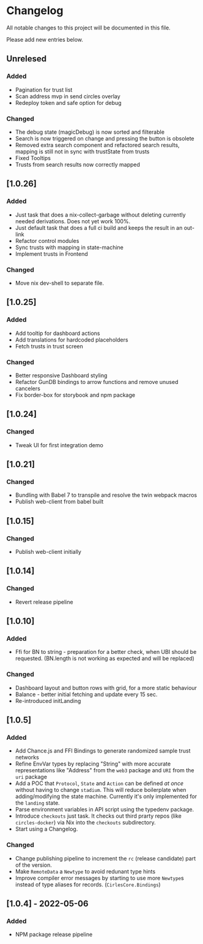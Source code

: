 # Changelog

All notable changes to this project will be documented in this file.

Please add new entries below.

## Unrelesed

### Added

- Pagination for trust list
- Scan address mvp in send circles overlay
- Redeploy token and safe option for debug

### Changed

- The debug state (magicDebug) is now sorted and filterable
- Search is now triggered on change and pressing the button is obsolete
- Removed extra search component and refactored search results, mapping is still not in sync with trustState from trusts
- Fixed Tooltips
- Trusts from search results now correctly mapped

## [1.0.26]

### Added

- Just task that does a nix-collect-garbage without deleting currently needed derivations. Does not yet work 100%.
- Just default task that does a full ci build and keeps the result in an out-link
- Refactor control modules
- Sync trusts with mapping in state-machine
- Implement trusts in Frontend

### Changed

- Move nix dev-shell to separate file.

## [1.0.25]

### Added

- Add tooltip for dashboard actions
- Add translations for hardcoded placeholders
- Fetch trusts in trust screen

### Changed

- Better responsive Dashboard styling
- Refactor GunDB bindings to arrow functions and remove unused cancelers
- Fix border-box for storybook and npm package

## [1.0.24]

### Changed

- Tweak UI for first integration demo

## [1.0.21]

### Changed

- Bundling with Babel 7 to transpile and resolve the twin webpack macros
- Publish web-client from babel built

## [1.0.15]

### Changed

- Publish web-client initially

## [1.0.14]

### Changed

- Revert release pipeline

## [1.0.10]

### Added

- Ffi for BN to string - preparation for a better check, when UBI should be requested. (BN.length is not working as expected and will be replaced)

### Changed

- Dashboard layout and button rows with grid, for a more static behaviour
- Balance - better initial fetching and update every 15 sec.
- Re-introduced initLanding

## [1.0.5]

### Added

- Add Chance.js and FFI Bindings to generate randomized sample trust networks
- Refine EnvVar types by replacing "String" with more accurate representations like "Address" from the `web3` package and `URI` from the `uri` package
- Add a POC that `Protocol`, `State` and `Action` can be defined _at once_ without having to change `stadium`.
  This will reduce boilerplate when adding/modifying the state machine. Currently it's only implemented for the `landing` state.
- Parse environment variables in API script using the typedenv package.
- Introduce `checkouts` just task.
  It checks out third prarty repos (like `circles-docker`) via Nix into the `checkouts` subdirectory.
- Start using a Changelog.

### Changed

- Change publishing pipeline to increment the `rc` (release candidate) part of the version.
- Make `RemoteData` a `Newtype` to avoid redunant type hints
- Improve compiler error messages by starting to use more `Newtype`s instead of type aliases for records. (`CirlesCore.Bindings`)

## [1.0.4] - 2022-05-06

### Added

- NPM package release pipeline

